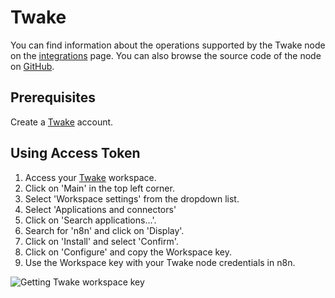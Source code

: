 # Twake

You can find information about the operations supported by the Twake node on the [integrations](https://n8n.io/integrations/n8n-nodes-base.twake) page. You can also browse the source code of the node on [GitHub](https://github.com/n8n-io/n8n/tree/master/packages/nodes-base/nodes/Twake).

## Prerequisites

Create a [Twake](https://twake.app/) account.

## Using Access Token

1. Access your [Twake](https://web.twake.app) workspace.
2. Click on 'Main' in the top left corner.
3. Select 'Workspace settings' from the dropdown list.
4. Select 'Applications and connectors'
5. Click on 'Search applications...'.
6. Search for 'n8n' and click on 'Display'.
7. Click on 'Install' and select 'Confirm'.
8. Click on 'Configure' and copy the Workspace key.
9. Use the Workspace key with your Twake node credentials in n8n.

![Getting Twake workspace key](./using-access-token.gif)
